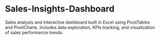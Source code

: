 # Sales-Insights-Dashboard
Sales analysis and interactive dashboard built in Excel using PivotTables and PivotCharts. Includes data exploration, KPIs tracking, and visualization of sales performance trends.
